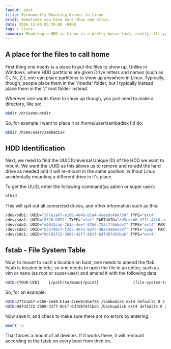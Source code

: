 ```yaml
---
layout: post
title: Permanently Mounting Drives in Linux
brief: Sometimes you have more than one drive.
date: 2016-12-05 05:39:00 -0400
tags : linux
summary: Mounting a HDD in Linux is a pretty basic task, really. All you need to do is figure where you want the files to show up in the local filesystem, and figure out the device moniker Linux gave to your HDD.
---
```


## A place for the files to call home


First thing one needs is a place to put the files to show up. Unlike in Windows, where HDD partitions are given Drive letters and names (such as C:, N:, Z:), one can place partitions to show up anywhere in Linux. Typically, though, people place them in the '/media' folder, but I typically instead place them in the '/' root folder instead.

Wherever one wants them to show up though, you just need to make a directory, like so:

```bash
mkdir /drivemountdir
```

So, for example I want to place it at /home/user/sambadisk I'd do:

```bash
mkdir /home/user/sambadisk
```

## HDD Identification

Next, we need to find the UUID(Universal Unique ID) of the HDD we want to mount. We want the UUID as this allows us to remove and re-add the hard drive as needed and it will re-mount in the same position, without Linux accidentally mounting a different drive in it's place.

To get the UUID, enter the following command(as admin or super user):

```bash
blkid
```

This will spit out all connected drives, and other information such as this:

```bash
/dev/sdb1: UUID="277e1a67-e166-4e48-b1a4-4cee9c4be738" TYPE="ext4"
/dev/sda1: UUID="832B-D051" TYPE="vfat" PARTUUID="dd5cdcd0-9711-47c8-aa33-81fe8fee4f83"
/dev/sda2: UUID="e4041cad-7b1a-4eef-97b6-753c7f6bbde7" TYPE="ext4" PARTLABEL="Debian OS" PARTUUID="bfcee99a-e884-4e60-80fa-cf4a1156545d"
/dev/sda3: UUID="53379bcf-f2d5-4071-827c-d8ab4a0e128f" TYPE="swap" PARTUUID="1118740f-3771-42cb-8b7c-740038b4dabc"
/dev/sdc1: UUID="9d7d2f22-3609-42f7-8b1f-6dfd87d41bab" TYPE="ext4"
```

## fstab - File System Table

Now, to mount to such a location on boot, one needs to amend the ftab. fstab is located in /etc, so one needs to open the file in an editor, such as vim or nano (as root or super-user) and amend it with the following data:

```bash
UUID={YOUR-UID}    {/path/to/mount/point}               {file-system-type}    defaults,errors=remount-ro 0       1
```

So, for an example:

```bash
UUID=277e1a67-e166-4e48-b1a4-4cee9c4be738 /sambadisk ext4 defaults 0 2
UUID=9d7d2f22-3609-42f7-8b1f-6dfd87d41bab /backupdisk ext4 defaults 0 2
```

Now save it, and check to make sure there are no errors by entering:

```bash
mount -a
```

That forces a mount of all devices. If it works there, it will remount according to the fstab on every boot from then on.
